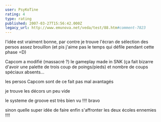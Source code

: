```yaml
---
user: PsyKoTine
rating: 4
type: rating
published: 2007-03-27T15:56:42.000Z
legacy_url: http://www.emunova.net/veda/test/88.htm#comment-7823
---
```

l'idée est vraiment bonne, par contre je trouve l'écran de sélection des persos assez brouillon (et pis j'aime pas le temps qui défile pendant cette phase =D)

Capcom a modifié (massacré ?) le gameplay made in SNK (ça fait bizarre d'avoir une palette de trois coup de poings/pieds) et nombre de coups spéciaux absents...

les persos Capcom sont de ce fait pas mal avantagés

je trouve les décors un peu vide 

le systeme de groove est très bien vu !!!! bravo

sinon quelle super idée de faire enfin s'affronter les deux écoles ennemies !!!!